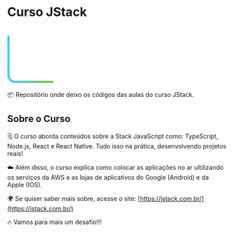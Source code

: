 ﻿# Curso JStack

![Logo_JStack.png](Logo_JStack.png)

📦 Repositório onde deixo os códigos das aulas do curso JStack.

## Sobre o Curso

🗒️ O curso aborda conteúdos sobre a Stack JavaScript como: TypeScript, Node.js, React e React Native. Tudo isso na prática, desenvolvendo projetos reais!

☁️ Além disso, o curso explica como colocar as aplicações no ar ultilizando os serviços da AWS e as lojas de aplicativos do Google (Android) e da Apple (IOS).

🌍 Se quiser saber mais sobre, acesse o site: [https://jstack.com.br/](https://jstack.com.br/)

🔥 Vamos para mais um desafio!!!
